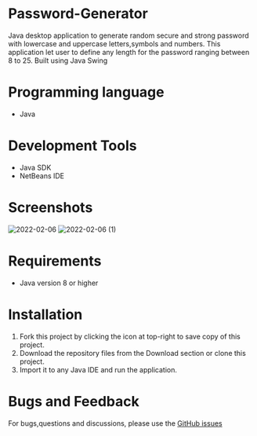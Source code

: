 # Password-Generator
Java desktop application to generate random secure and strong password with lowercase and uppercase letters,symbols and numbers. This application let user to define any length for the password ranging between 8 to 25. Built using Java Swing

# Programming language
* Java

# Development Tools
* Java SDK
* NetBeans IDE

# Screenshots
![2022-02-06](https://user-images.githubusercontent.com/80087899/152668114-42fa1dcd-ed16-4cfb-8e2e-0e53a98fe442.png)
![2022-02-06 (1)](https://user-images.githubusercontent.com/80087899/152668116-9a6821c3-6285-486c-8ea3-2300d11d39a1.png)

# Requirements
* Java version 8 or higher

# Installation
1. Fork this project by clicking the icon at top-right to save copy of this project.
2. Download the repository files from the Download section or clone this project.
3. Import it to any Java IDE and run the application.

# Bugs and Feedback
For bugs,questions and discussions, please use the [GitHub issues](url)
